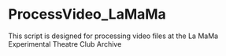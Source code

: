 # ProcessVideo_LaMaMa
This script is designed for processing video files at the La MaMa Experimental Theatre Club Archive
